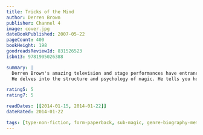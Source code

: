 ```yaml
---
title: Tricks of the Mind
author: Derren Brown
publisher: Channel 4
image: cover.jpg
dateBookPublished: 2007-05-22
pageCount: 400
bookHeight: 198
goodreadsReviewId: 831526523
isbn13: 9781905026388

summary: |
  Derren Brown's amazing television and stage performances have entranced and amazed millions. His baffling tricks and stunning illusions have set new standards of what's possible, as well as causing controversy. Now, for the first time, he reveals the secrets behind his craft.
  He delves into the structure and psychology of magic. He tells you how to read clues in people's behaviour and spot liars. He discusses the whys and wherefores of hypnosis (which he says doesn't exist) and shows how to use the powers of suggestion and massively improve the power of your memory. He also investigates the paranormal industry, exposes a few charlatans and looks at why some of us feel the need to believe in it in the first place…

rating5: 5
rating7: 5

readDates: [[2014-01-15, 2014-01-22]]
dateRated: 2014-01-22

tags: [type-non-fiction, form-paperback, sub-magic, genre-biography-memoir]
---
```

